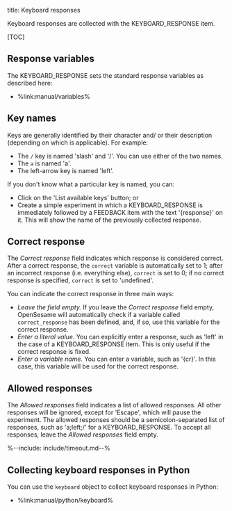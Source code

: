 title: Keyboard responses

Keyboard responses are collected with the KEYBOARD_RESPONSE item.

[TOC]


## Response variables

The KEYBOARD_RESPONSE sets the standard response variables as described here:

- %link:manual/variables%

## Key names

Keys are generally identified by their character and/ or their description (depending on which is applicable). For example:

- The `/` key is named 'slash' and '/'. You can use either of the two names.
- The `a` is named 'a'.
- The left-arrow key is named 'left'.

If you don't know what a particular key is named, you can:

- Click on the 'List available keys' button; or
- Create a simple experiment in which a KEYBOARD_RESPONSE is immediately followed by a FEEDBACK item with the text '{response}' on it. This will show the name of the previously collected response.


## Correct response

The *Correct response* field indicates which response is considered correct. After a correct response, the `correct` variable is automatically set to 1; after an incorrect response (i.e. everything else), `correct` is set to 0; if no correct response is specified, `correct` is set to 'undefined'.

You can indicate the correct response in three main ways:

- *Leave the field empty.* If you leave the *Correct response* field empty, OpenSesame will automatically check if a variable called `correct_response` has been defined, and, if so, use this variable for the correct response.
- *Enter a literal value.* You can explicitly enter a response, such as 'left' in the case of a KEYBOARD_RESPONSE item. This is only useful if the correct response is fixed.
- *Enter a variable name.* You can enter a variable, such as '{cr}'. In this case, this variable will be used for the correct response.


## Allowed responses

The *Allowed responses* field indicates a list of allowed responses. All other responses will be ignored, except for 'Escape', which will pause the experiment. The allowed responses should be a semicolon-separated list of responses, such as 'a;left;/' for a KEYBOARD_RESPONSE. To accept all responses, leave the *Allowed responses* field empty.


%--include: include/timeout.md--%

## Collecting keyboard responses in Python

You can use the `keyboard` object to collect keyboard responses in Python:

- %link:manual/python/keyboard%
